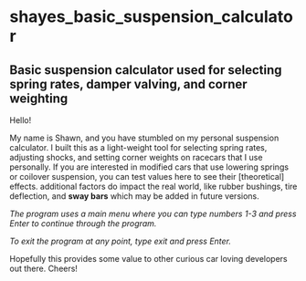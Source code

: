 # shayes_basic_suspension_calculator
## Basic suspension calculator used for selecting spring rates, damper valving, and corner weighting

Hello!

My name is Shawn, and you have stumbled on my personal suspension calculator. I built this as a light-weight tool for selecting spring rates, adjusting shocks, and setting corner weights on racecars that I use personally. If you are interested in modified cars that use lowering springs or coilover suspension, you can test values here to see their [theoretical] effects. additional factors do impact the real world, like rubber bushings, tire deflection, and **sway bars** which may be added in future versions.

*The program uses a main menu where you can type numbers 1-3 and press Enter to continue through the program.*

*To exit the program at any point, type exit and press Enter.*

Hopefully this provides some value to other curious car loving developers out there. Cheers!

